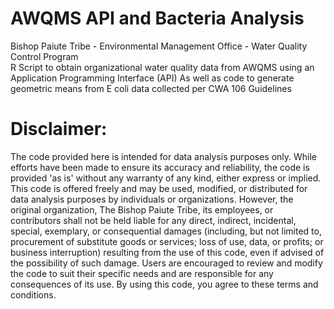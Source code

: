 # AWQMS API and Bacteria Analysis 
Bishop Paiute Tribe - Environmental Management Office - Water Quality Control Program                            
R Script to obtain organizational water quality data from AWQMS using an Application Programming Interface (API) 
As well as code to generate geometric means from E coli data collected per CWA 106 Guidelines                      

# Disclaimer:
The code provided here is intended for data analysis purposes only. While efforts have been made to ensure its accuracy and reliability, the code is provided 'as is' without any warranty of any kind, either express or implied. 
This code is offered freely and may be used, modified, or distributed for data analysis purposes by individuals or organizations. However, the original organization, The Bishop Paiute Tribe, its employees, or contributors shall not be held liable for any direct, indirect, incidental, special, exemplary, or consequential damages (including, but not limited to, procurement of substitute goods or services; loss of use, data, or profits; or business interruption) resulting from the use of this code, even if advised of the possibility of such damage.
Users are encouraged to review and modify the code to suit their specific needs and are responsible for any consequences of its use.
By using this code, you agree to these terms and conditions.
